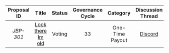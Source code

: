 | Proposal ID | Title | Status | Governance Cycle | Category | Discussion Thread | Data Backup | Voting | Total Votes | For | Against |
| :--: | :--: | :--: | :--: | :--: | :--: | :--: | :--: | :--: | :--: | :--: |
| _JBP-301_ | [Look there Im old](/GC33/JBP-301.md) | Voting | 33 | One-Time Payout | [Discord](https://discord.com/channels/889377541675159602/964601032703352873/997606377054806048) | [IPFS](https://gateway.pinata.cloud/ipfs/QmPqoJgZaJKb9Ayv2NvS6EkM8vQ5uJR2RnM82gFmexPQGq) | [Snapshot](https://snapshot.org/#/jbdao.eth/proposal/0xb94aa52a466bb69ec9af4998e4f86ed63bc34eb2611ac2b0724c4bec86302bb9) |  |  |  |